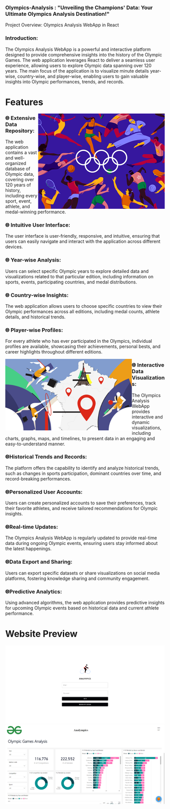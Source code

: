###  Olympics-Analysis : "Unveiling the Champions' Data: Your Ultimate Olympics Analysis Destination!"

Project Overview: Olympics Analysis WebApp in React

<h3>Introduction:</h3>

The Olympics Analysis WebApp is a powerful and interactive platform designed to provide comprehensive insights into the history of the Olympic Games. The web application leverages React to deliver a seamless user experience, allowing users to explore Olympic data spanning over 120 years. The main focus of the application is to visualize minute details year-wise, country-wise, and player-wise, enabling users to gain valuable insights into Olympic performances, trends, and records.

# Features

<img align="right" src="templates/olympic_games_dribbble.png">

<h3>🌐 Extensive Data Repository:</h3>

The web application contains a vast and well-organized database of Olympic data, covering over 120 years of history, including every sport, event, athlete, and medal-winning performance.

<h3>🌐 Intuitive User Interface:</h3>

The user interface is user-friendly, responsive, and intuitive, ensuring that users can easily navigate and interact with the application across different devices.

<h3>🌐 Year-wise Analysis:</h3>

Users can select specific Olympic years to explore detailed data and visualizations related to that particular edition, including information on sports, events, participating countries, and medal distributions.

<h3>🌐 Country-wise Insights:</h3>

The web application allows users to choose specific countries to view their Olympic performances across all editions, including medal counts, athlete details, and historical trends.

<h3>🌐 Player-wise Profiles:</h3>

For every athlete who has ever participated in the Olympics, individual profiles are available, showcasing their achievements, personal bests, and career highlights throughout different editions.


<img style="width:400px" align="left" src="templates/main-infog-infographie-sites.png">

<h3>🌐 Interactive Data Visualizations:</h3>

The Olympics Analysis WebApp provides interactive and dynamic visualizations, including charts, graphs, maps, and timelines, to present data in an engaging and easy-to-understand manner.

<h3>🌐Historical Trends and Records:</h3>

The platform offers the capability to identify and analyze historical trends, such as changes in sports participation, dominant countries over time, and record-breaking performances.

<h3>🌐Personalized User Accounts:</h3>

Users can create personalized accounts to save their preferences, track their favorite athletes, and receive tailored recommendations for Olympic insights.

<h3>🌐Real-time Updates:</h3>

The Olympics Analysis WebApp is regularly updated to provide real-time data during ongoing Olympic events, ensuring users stay informed about the latest happenings.

<h3>🌐Data Export and Sharing:</h3>

Users can export specific datasets or share visualizations on social media platforms, fostering knowledge sharing and community engagement.


<h3>🌐Predictive Analytics:</h3>

Using advanced algorithms, the web application provides predictive insights for upcoming Olympic events based on historical data and current athlete performance.

# Website Preview

<img src="templates/Screenshot 2023-07-29 211729.png">

<img src="templates/Screenshot 2023-07-29 210913.png">
